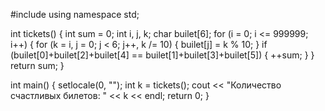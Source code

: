 
#include <iostream>
using namespace std;

int tickets()
{
    int sum = 0;
    int i, j, k;
    char builet[6];
    for (i = 0; i <= 999999; i++) {
        for (k = i, j = 0; j < 6; j++, k /= 10) {
            builet[j] = k % 10;
        }
        if (builet[0]+builet[2]+builet[4] == builet[1]+builet[3]+builet[5]) {
            ++sum;
        }
    }
    return sum;
}

int main()
{
    setlocale(0, "");
    int k = tickets();
    cout << "Количество счастливых билетов: " << k << endl;
    return 0;
}
